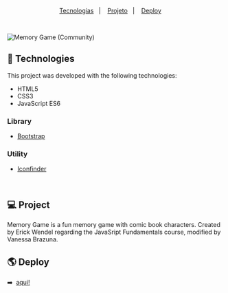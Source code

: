 <p align="center">
  <a href="#--technologies">Tecnologias</a>&nbsp;&nbsp;&nbsp;|&nbsp;&nbsp;&nbsp;
  <a href="#--project">Projeto</a>&nbsp;&nbsp;&nbsp;|&nbsp;&nbsp;&nbsp;
  <a href="#--deploy">Deploy</a>&nbsp;&nbsp;&nbsp;&nbsp;&nbsp;&nbsp;
</p>

<br>

![Memory Game (Community)](https://imgur.com/FueJmWS.png)

## 🚀  Technologies

This project was developed with the following technologies:

- HTML5
- CSS3
- JavaScript ES6


### Library

- [Bootstrap](https://getbootstrap.com/)


### Utility

- [Iconfinder](https://www.iconfinder.com/)

<br>

## 💻  Project

Memory Game is a fun memory game with comic book characters. Created by Erick Wendel regarding the JavaSript Fundamentals course, modified by Vanessa Brazuna.

## 🌎  Deploy 
➡️ &nbsp;<a href="https://vanessabrazuna.github.io/memory-game/" target="_blank">aqui!</a>
